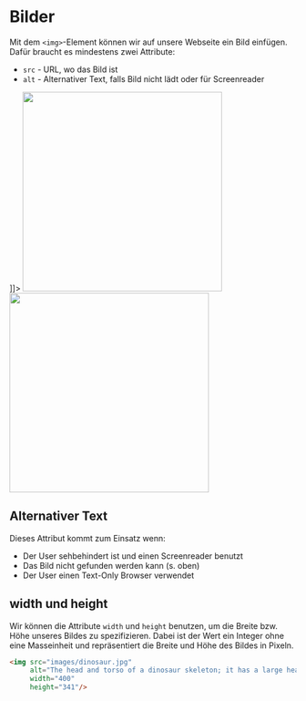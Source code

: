 # Bilder

<show-structure depth="2" />

Mit dem `<img>`-Element können wir auf unsere Webseite ein Bild einfügen. Dafür braucht es mindestens zwei Attribute:

- `src` - URL, wo das Bild ist
- `alt` - Alternativer Text, falls Bild nicht lädt oder für Screenreader

<tabs>
    <tab title="HTML">
        <code-block lang="html">
            <![CDATA[
                <img src="https://image.geo.de/30484522/t/46/v2/w1440/r1/-/t-rex-bild.jpg" alt="The head and torso of a dinosaur skeleton; it has a large head with long sharp teeth" />
            ]]>
        </code-block>
    </tab>
    <tab title="Resultat">
        <img src="images.png" width="350" thumbnail="true" />
    </tab>
    <tab title="Resultat - Alt-Text">
        <img src="images_alt.png" width="350" thumbnail="true" />
    </tab>
</tabs>

## Alternativer Text

Dieses Attribut kommt zum Einsatz wenn:

- Der User sehbehindert ist und einen Screenreader benutzt
- Das Bild nicht gefunden werden kann (s. oben)
- Der User einen Text-Only Browser verwendet

## width und height

Wir können die Attribute `width` und `height` benutzen, um die Breite bzw. Höhe unseres Bildes zu spezifizieren. Dabei ist der Wert ein Integer ohne
eine Masseinheit und repräsentiert die Breite und Höhe des Bildes in Pixeln.

```HTML
<img src="images/dinosaur.jpg"
     alt="The head and torso of a dinosaur skeleton; it has a large head with long sharp teeth"
     width="400"
     height="341"/>
```